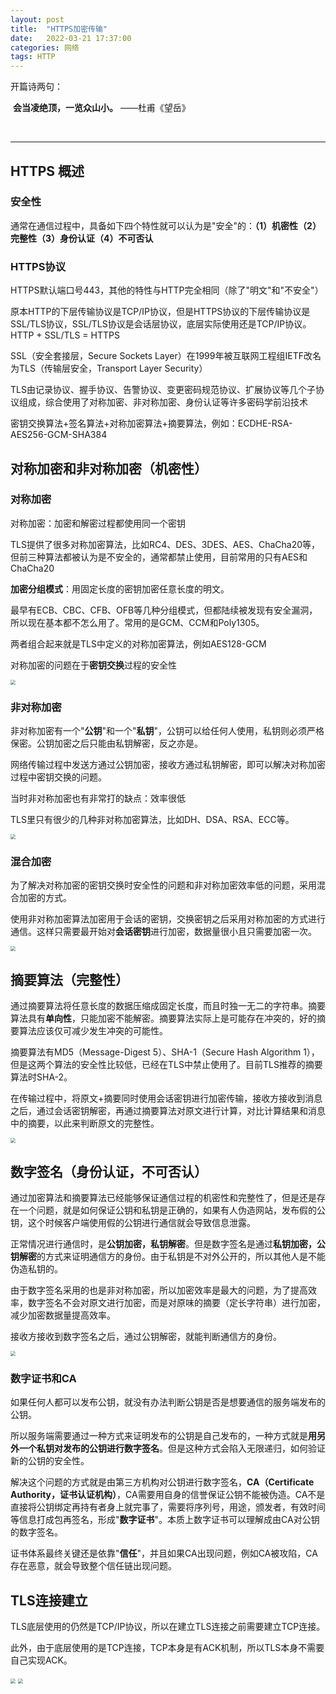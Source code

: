 ```yaml
---
layout: post
title:  "HTTPS加密传输"
date:   2022-03-21 17:37:00
categories: 网络
tags: HTTP
---
```


开篇诗两句：

​	**会当凌绝顶，一览众山小。**	——杜甫《望岳》

<br/>



------

## HTTPS 概述

### 安全性

通常在通信过程中，具备如下四个特性就可以认为是"安全"的：**（1）机密性（2）完整性（3）身份认证（4）不可否认**

### HTTPS协议

HTTPS默认端口号443，其他的特性与HTTP完全相同（除了"明文"和"不安全"）

原本HTTP的下层传输协议是TCP/IP协议，但是HTTPS协议的下层传输协议是SSL/TLS协议，SSL/TLS协议是会话层协议，底层实际使用还是TCP/IP协议。HTTP + SSL/TLS = HTTPS

SSL（安全套接层，Secure Sockets Layer）在1999年被互联网工程组IETF改名为TLS（传输层安全，Transport Layer Security）

TLS由记录协议、握手协议、告警协议、变更密码规范协议、扩展协议等几个子协议组成，综合使用了对称加密、非对称加密、身份认证等许多密码学前沿技术

密钥交换算法+签名算法+对称加密算法+摘要算法，例如：ECDHE-RSA-AES256-GCM-SHA384

## 对称加密和非对称加密（机密性）

### 对称加密

对称加密：加密和解密过程都使用同一个密钥

TLS提供了很多对称加密算法，比如RC4、DES、3DES、AES、ChaCha20等，但前三种算法都被认为是不安全的，通常都禁止使用，目前常用的只有AES和ChaCha20

**加密分组模式**：用固定长度的密钥加密任意长度的明文。

最早有ECB、CBC、CFB、OFB等几种分组模式，但都陆续被发现有安全漏洞，所以现在基本都不怎么用了。常用的是GCM、CCM和Poly1305。

两者组合起来就是TLS中定义的对称加密算法，例如AES128-GCM

对称加密的问题在于**密钥交换**过程的安全性

<img src="/assets/network/https/https01.png" style="zoom:50%" />

### 非对称加密

非对称加密有一个"**公钥**"和一个"**私钥**"，公钥可以给任何人使用，私钥则必须严格保密。公钥加密之后只能由私钥解密，反之亦是。

网络传输过程中发送方通过公钥加密，接收方通过私钥解密，即可以解决对称加密过程中密钥交换的问题。

当时非对称加密也有非常打的缺点：效率很低

TLS里只有很少的几种非对称加密算法，比如DH、DSA、RSA、ECC等。

<img src="/assets/network/https/https02.png" style="zoom:50%" />

### 混合加密

为了解决对称加密的密钥交换时安全性的问题和非对称加密效率低的问题，采用混合加密的方式。

使用非对称加密算法加密用于会话的密钥，交换密钥之后采用对称加密的方式进行通信。这样只需要最开始对**会话密钥**进行加密，数据量很小且只需要加密一次。

<img src="/assets/network/https/https03.png" style="zoom:50%" />

## 摘要算法（完整性）

通过摘要算法将任意长度的数据压缩成固定长度，而且时独一无二的字符串。摘要算法具有**单向性**，只能加密不能解密。摘要算法实际上是可能存在冲突的，好的摘要算法应该仅可减少发生冲突的可能性。

摘要算法有MD5（Message-Digest 5）、SHA-1（Secure Hash Algorithm 1），但是这两个算法的安全性比较低，已经在TLS中禁止使用了。目前TLS推荐的摘要算法时SHA-2。

在传输过程中，将原文+摘要同时使用会话密钥进行加密传输，接收方接收到消息之后，通过会话密钥解密，再通过摘要算法对原文进行计算，对比计算结果和消息中的摘要，以此来判断原文的完整性。

<img src="/assets/network/https/https04.png" style="zoom:50%" />

## 数字签名（身份认证，不可否认）

通过加密算法和摘要算法已经能够保证通信过程的机密性和完整性了，但是还是存在一个问题，就是如何保证公钥和私钥是正确的，如果有人伪造网站，发布假的公钥，这个时候客户端使用假的公钥进行通信就会导致信息泄露。

正常情况进行通信时，是**公钥加密，私钥解密**。但是数字签名是通过**私钥加密，公钥解密**的方式来证明通信方的身份。由于私钥是不对外公开的，所以其他人是不能伪造私钥的。

由于数字签名采用的也是非对称加密，所以加密效率是最大的问题，为了提高效率，数字签名不会对原文进行加密，而是对原味的摘要（定长字符串）进行加密，减少加密数据量提高效率。

接收方接收到数字签名之后，通过公钥解密，就能判断通信方的身份。

<img src="/assets/network/https/https05.png" style="zoom:50%" />

### 数字证书和CA

如果任何人都可以发布公钥，就没有办法判断公钥是否是想要通信的服务端发布的公钥。

所以服务端需要通过一种方式来证明发布的公钥是自己发布的，一种方式就是**用另外一个私钥对发布的公钥进行数字签名**。但是这种方式会陷入无限递归，如何验证新的公钥的安全性。

解决这个问题的方式就是由第三方机构对公钥进行数字签名，**CA（Certificate Authority，证书认证机构）**，CA需要用自身的信誉保证公钥不能被伪造。CA不是直接将公钥绑定再持有者身上就完事了，需要将序列号，用途，颁发者，有效时间等信息打成包再签名，形成"**数字证书**"。本质上数字证书可以理解成由CA对公钥的数字签名。

证书体系最终关键还是依靠"**信任**"，并且如果CA出现问题，例如CA被攻陷，CA存在恶意，就会导致整个信任链出现问题。

## TLS连接建立

TLS底层使用的仍然是TCP/IP协议，所以在建立TLS连接之前需要建立TCP连接。

此外，由于底层使用的是TCP连接，TCP本身是有ACK机制，所以TLS本身不需要自己实现ACK。

<img src="/assets/network/https/https06.png" style="zoom:50%" />

<img src="/assets/network/https/https07.png" style="zoom:50%" />





















